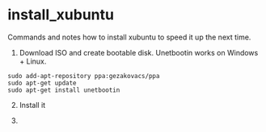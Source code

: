 # install_xubuntu
Commands and notes how to install xubuntu to speed it up the next time.

1. Download ISO and create bootable disk. Unetbootin works on Windows + Linux.
```
sudo add-apt-repository ppa:gezakovacs/ppa
sudo apt-get update
sudo apt-get install unetbootin
```
2. Install it

3. 

